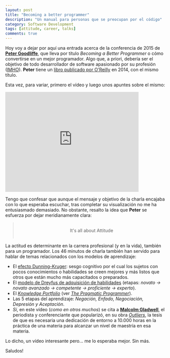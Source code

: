```yaml
---
layout: post
title: "Becoming a better programmer"
description: "Un manual para personas que se preocupan por el código"
category: Software Development
tags: [attitude, career, talks]
comments: true
---
```


Hoy voy a dejar por aquí una entrada acerca de la conferencia de 2015 de [**Peter Goodliffe**](http://www.goodliffe.net/), que lleva por título *Becoming a Better Programmer* o cómo convertirse en un mejor programador. Algo que, a priori, debería ser el objetivo de todo desarrollador de software apasionado por su profesión ([IMHO](https://es.wiktionary.org/wiki/IMHO)). **Peter** tiene un [libro publicado por O'Reilly](https://www.amazon.es/Becoming-Better-Programmer-Handbook-People/dp/1491905530/) en 2014, con el mismo título. 

Esta vez, para variar, primero el vídeo y luego unos apuntes sobre el mismo:

<iframe width="420" height="315" src="https://www.youtube.com/embed/85fXs6cQETQ" frameborder="0" allowfullscreen>&nbsp;</iframe>
<p></p>

Tengo que confesar que aunque el mensaje y objetivo de la charla encajaba con lo que esperaba escuchar, tras completar su visualización no me ha entusiasmado demasiado. No obstante, resalto la idea que **Peter** se esfuerza por dejar meridianamente clara: 

<center>
<blockquote>
<br />
It's all about Attitude
<br /><br />
</blockquote>
</center>

La actitud es determinante en la carrera profesional (y en la vida), también para un programador. Los 46 minutos de charla también han servido para hablar de temas relacionados con los modelos de aprendizaje:

* El [efecto Dunning-Kruger](https://es.wikipedia.org/wiki/Efecto_Dunning-Kruger): sesgo cognitivo por el cual los sujetos con pocos conocimientos o habilidades se creen mejores y más listos que otros que están mucho más capacitados o preparados.
* El [modelo de Dreyfus de adquisición de habilidades](https://en.wikipedia.org/wiki/Dreyfus_model_of_skill_acquisition) (etapas: _novato -> novato avanzado -> competente -> proficiente -> experto_).
* El [_Knowledge Portfolio_](http://flylib.com/books/en/1.315.1.18/1/) (ver [_The Pragmatic Programmer_](https://pragprog.com/book/tpp/the-pragmatic-programmer)).
* Las 5 etapas del aprendizaje: _Negación, Enfado, Negociación, Depresión y Aceptación_.
* *Sí*, en este vídeo (*como en otros muchos*) se cita a [**Malcolm Gladwell**](http://gladwell.com/), el periodista y conferenciante que popularizó, en su obra [_Outliers_](https://en.wikipedia.org/wiki/Outliers_(book)), la tesis de que es necesaria una dedicación de entorno a 10.000 horas en la práctica de una materia para alcanzar un nivel de maestría en esa materia.

Lo dicho, un vídeo interesante pero... me lo esperaba mejor. Sin más.

Saludos!